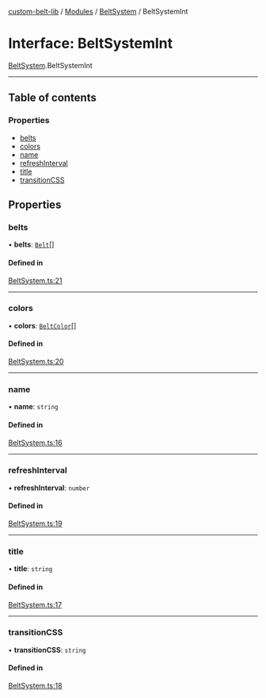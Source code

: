 [custom-belt-lib](../README.md) / [Modules](../modules.md) / [BeltSystem](../modules/BeltSystem.md) / BeltSystemInt

# Interface: BeltSystemInt

[BeltSystem](../modules/BeltSystem.md).BeltSystemInt

*************************************************

## Table of contents

### Properties

- [belts](BeltSystem.BeltSystemInt.md#belts)
- [colors](BeltSystem.BeltSystemInt.md#colors)
- [name](BeltSystem.BeltSystemInt.md#name)
- [refreshInterval](BeltSystem.BeltSystemInt.md#refreshinterval)
- [title](BeltSystem.BeltSystemInt.md#title)
- [transitionCSS](BeltSystem.BeltSystemInt.md#transitioncss)

## Properties

### belts

• **belts**: [`Belt`](Belt.Belt.md)[]

#### Defined in

[BeltSystem.ts:21](https://github.com/jeffholst/custom-belt/blob/9cbd5ad/packages/custom-belt-lib/src/BeltSystem.ts#L21)

___

### colors

• **colors**: [`BeltColor`](Belt.BeltColor.md)[]

#### Defined in

[BeltSystem.ts:20](https://github.com/jeffholst/custom-belt/blob/9cbd5ad/packages/custom-belt-lib/src/BeltSystem.ts#L20)

___

### name

• **name**: `string`

#### Defined in

[BeltSystem.ts:16](https://github.com/jeffholst/custom-belt/blob/9cbd5ad/packages/custom-belt-lib/src/BeltSystem.ts#L16)

___

### refreshInterval

• **refreshInterval**: `number`

#### Defined in

[BeltSystem.ts:19](https://github.com/jeffholst/custom-belt/blob/9cbd5ad/packages/custom-belt-lib/src/BeltSystem.ts#L19)

___

### title

• **title**: `string`

#### Defined in

[BeltSystem.ts:17](https://github.com/jeffholst/custom-belt/blob/9cbd5ad/packages/custom-belt-lib/src/BeltSystem.ts#L17)

___

### transitionCSS

• **transitionCSS**: `string`

#### Defined in

[BeltSystem.ts:18](https://github.com/jeffholst/custom-belt/blob/9cbd5ad/packages/custom-belt-lib/src/BeltSystem.ts#L18)

